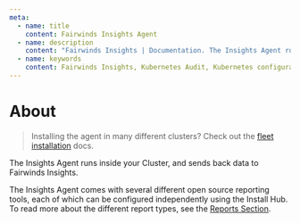 ```yaml
---
meta:
  - name: title
    content: Fairwinds Insights Agent
  - name: description
    content: "Fairwinds Insights | Documentation. The Insights Agent runs inside your Cluster, and sends back data to Fairwinds Insights."
  - name: keywords
    content: Fairwinds Insights, Kubernetes Audit, Kubernetes configuration validation
---
```

# About

> Installing the agent in many different clusters? Check out the
> [fleet installation](/installation/agent/setup#fleet-installation) docs.

The Insights Agent runs inside your Cluster, and sends back data to Fairwinds Insights.

The Insights Agent comes with several different open source reporting tools, each of which can be
configured independently using the Install Hub.
To read more about the different report types, see the [Reports Section](/configure/agent/install-hub).


